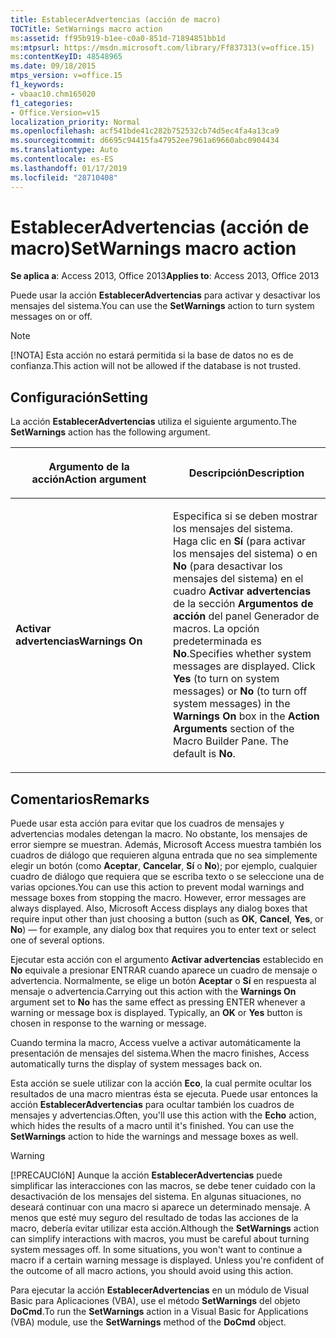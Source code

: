 ```yaml
---
title: EstablecerAdvertencias (acción de macro)
TOCTitle: SetWarnings macro action
ms:assetid: ff95b919-b1ee-c0a0-851d-71894851bb1d
ms:mtpsurl: https://msdn.microsoft.com/library/Ff837313(v=office.15)
ms:contentKeyID: 48548965
ms.date: 09/18/2015
mtps_version: v=office.15
f1_keywords:
- vbaac10.chm165020
f1_categories:
- Office.Version=v15
localization_priority: Normal
ms.openlocfilehash: acf541bde41c282b752532cb74d5ec4fa4a13ca9
ms.sourcegitcommit: d6695c94415fa47952ee7961a69660abc0904434
ms.translationtype: Auto
ms.contentlocale: es-ES
ms.lasthandoff: 01/17/2019
ms.locfileid: "28710408"
---
```

# <a name="setwarnings-macro-action"></a><span data-ttu-id="834c4-102">EstablecerAdvertencias (acción de macro)</span><span class="sxs-lookup"><span data-stu-id="834c4-102">SetWarnings macro action</span></span>

<span data-ttu-id="834c4-103">**Se aplica a**: Access 2013, Office 2013</span><span class="sxs-lookup"><span data-stu-id="834c4-103">**Applies to**: Access 2013, Office 2013</span></span>

<span data-ttu-id="834c4-104">Puede usar la acción **EstablecerAdvertencias** para activar y desactivar los mensajes del sistema.</span><span class="sxs-lookup"><span data-stu-id="834c4-104">You can use the **SetWarnings** action to turn system messages on or off.</span></span>

> [!NOTE]
> <span data-ttu-id="834c4-105">[!NOTA] Esta acción no estará permitida si la base de datos no es de confianza.</span><span class="sxs-lookup"><span data-stu-id="834c4-105">This action will not be allowed if the database is not trusted.</span></span> 

## <a name="setting"></a><span data-ttu-id="834c4-106">Configuración</span><span class="sxs-lookup"><span data-stu-id="834c4-106">Setting</span></span>

<span data-ttu-id="834c4-107">La acción **EstablecerAdvertencias** utiliza el siguiente argumento.</span><span class="sxs-lookup"><span data-stu-id="834c4-107">The **SetWarnings** action has the following argument.</span></span>

<table>
<colgroup>
<col style="width: 50%" />
<col style="width: 50%" />
</colgroup>
<thead>
<tr class="header">
<th><p><span data-ttu-id="834c4-108">Argumento de la acción</span><span class="sxs-lookup"><span data-stu-id="834c4-108">Action argument</span></span></p></th>
<th><p><span data-ttu-id="834c4-109">Descripción</span><span class="sxs-lookup"><span data-stu-id="834c4-109">Description</span></span></p></th>
</tr>
</thead>
<tbody>
<tr class="odd">
<td><p><span data-ttu-id="834c4-110"><strong>Activar advertencias</strong></span><span class="sxs-lookup"><span data-stu-id="834c4-110"><strong>Warnings On</strong></span></span></p></td>
<td><p><span data-ttu-id="834c4-p101">Especifica si se deben mostrar los mensajes del sistema. Haga clic en <strong>Sí</strong> (para activar los mensajes del sistema) o en <strong>No</strong> (para desactivar los mensajes del sistema) en el cuadro <strong>Activar advertencias</strong> de la sección <strong>Argumentos de acción</strong> del panel Generador de macros. La opción predeterminada es <strong>No</strong>.</span><span class="sxs-lookup"><span data-stu-id="834c4-p101">Specifies whether system messages are displayed. Click <strong>Yes</strong> (to turn on system messages) or <strong>No</strong> (to turn off system messages) in the <strong>Warnings On</strong> box in the <strong>Action Arguments</strong> section of the Macro Builder Pane. The default is <strong>No</strong>.</span></span></p></td>
</tr>
</tbody>
</table>


## <a name="remarks"></a><span data-ttu-id="834c4-114">Comentarios</span><span class="sxs-lookup"><span data-stu-id="834c4-114">Remarks</span></span>

<span data-ttu-id="834c4-p102">Puede usar esta acción para evitar que los cuadros de mensajes y advertencias modales detengan la macro. No obstante, los mensajes de error siempre se muestran. Además, Microsoft Access muestra también los cuadros de diálogo que requieren alguna entrada que no sea simplemente elegir un botón (como **Aceptar**, **Cancelar**, **Sí** o **No**); por ejemplo, cualquier cuadro de diálogo que requiera que se escriba texto o se seleccione una de varias opciones.</span><span class="sxs-lookup"><span data-stu-id="834c4-p102">You can use this action to prevent modal warnings and message boxes from stopping the macro. However, error messages are always displayed. Also, Microsoft Access displays any dialog boxes that require input other than just choosing a button (such as **OK**, **Cancel**, **Yes**, or **No**) — for example, any dialog box that requires you to enter text or select one of several options.</span></span>

<span data-ttu-id="834c4-p103">Ejecutar esta acción con el argumento **Activar advertencias** establecido en **No** equivale a presionar ENTRAR cuando aparece un cuadro de mensaje o advertencia. Normalmente, se elige un botón **Aceptar** o **Sí** en respuesta al mensaje o advertencia.</span><span class="sxs-lookup"><span data-stu-id="834c4-p103">Carrying out this action with the **Warnings On** argument set to **No** has the same effect as pressing ENTER whenever a warning or message box is displayed. Typically, an **OK** or **Yes** button is chosen in response to the warning or message.</span></span>

<span data-ttu-id="834c4-120">Cuando termina la macro, Access vuelve a activar automáticamente la presentación de mensajes del sistema.</span><span class="sxs-lookup"><span data-stu-id="834c4-120">When the macro finishes, Access automatically turns the display of system messages back on.</span></span>

<span data-ttu-id="834c4-p104">Esta acción se suele utilizar con la acción **Eco**, la cual permite ocultar los resultados de una macro mientras ésta se ejecuta. Puede usar entonces la acción **EstablecerAdvertencias** para ocultar también los cuadros de mensajes y advertencias.</span><span class="sxs-lookup"><span data-stu-id="834c4-p104">Often, you'll use this action with the **Echo** action, which hides the results of a macro until it's finished. You can use the **SetWarnings** action to hide the warnings and message boxes as well.</span></span>

> [!WARNING]
> <span data-ttu-id="834c4-p105">[!PRECAUCIóN] Aunque la acción **EstablecerAdvertencias** puede simplificar las interacciones con las macros, se debe tener cuidado con la desactivación de los mensajes del sistema. En algunas situaciones, no deseará continuar con una macro si aparece un determinado mensaje. A menos que esté muy seguro del resultado de todas las acciones de la macro, debería evitar utilizar esta acción.</span><span class="sxs-lookup"><span data-stu-id="834c4-p105">Although the **SetWarnings** action can simplify interactions with macros, you must be careful about turning system messages off. In some situations, you won't want to continue a macro if a certain warning message is displayed. Unless you're confident of the outcome of all macro actions, you should avoid using this action.</span></span>

<span data-ttu-id="834c4-126">Para ejecutar la acción **EstablecerAdvertencias** en un módulo de Visual Basic para Aplicaciones (VBA), use el método **SetWarnings** del objeto **DoCmd**.</span><span class="sxs-lookup"><span data-stu-id="834c4-126">To run the **SetWarnings** action in a Visual Basic for Applications (VBA) module, use the **SetWarnings** method of the **DoCmd** object.</span></span>

